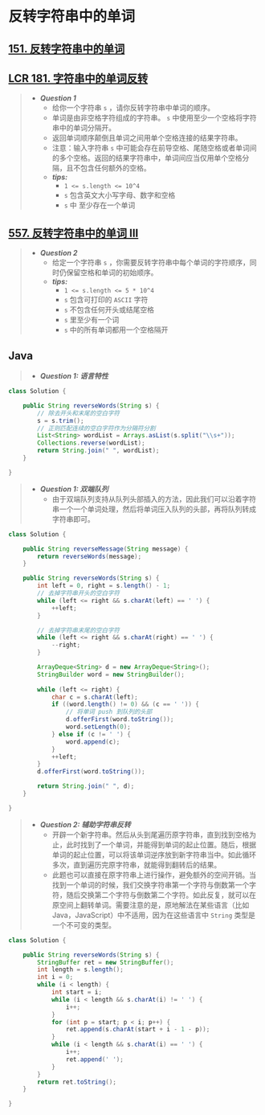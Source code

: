 # 反转字符串中的单词

## [151. 反转字符串中的单词](https://leetcode.cn/problems/reverse-words-in-a-string/)

## [LCR 181. 字符串中的单词反转](https://leetcode.cn/problems/fan-zhuan-dan-ci-shun-xu-lcof/)

> - ***Question 1***
>   - 给你一个字符串 `s` ，请你反转字符串中单词的顺序。
>   - 单词是由非空格字符组成的字符串。 `s` 中使用至少一个空格将字符串中的单词分隔开。
>   - 返回单词顺序颠倒且单词之间用单个空格连接的结果字符串。
>   - 注意：输入字符串 `s` 中可能会存在前导空格、尾随空格或者单词间的多个空格。返回的结果字符串中，单词间应当仅用单个空格分隔，且不包含任何额外的空格。
>   - ***tips:***
>     - `1 <= s.length <= 10^4`
>     - `s` 包含英文大小写字母、数字和空格
>     - `s` 中 至少存在一个单词

## [557. 反转字符串中的单词 III](https://leetcode.cn/problems/reverse-words-in-a-string-iii/)

> - ***Question 2***
>   - 给定一个字符串 `s` ，你需要反转字符串中每个单词的字符顺序，同时仍保留空格和单词的初始顺序。
>   - ***tips:***
>     - `1 <= s.length <= 5 * 10^4`
>     - `s` 包含可打印的 `ASCII` 字符
>     - `s` 不包含任何开头或结尾空格
>     - `s` 里至少有一个词
>     - `s` 中的所有单词都用一个空格隔开

## Java

> - ***Question 1: 语言特性***

```java
class Solution {

    public String reverseWords(String s) {
        // 除去开头和末尾的空白字符
        s = s.trim();
        // 正则匹配连续的空白字符作为分隔符分割
        List<String> wordList = Arrays.asList(s.split("\\s+"));
        Collections.reverse(wordList);
        return String.join(" ", wordList);
    }

}
```

> - ***Question 1: 双端队列***
>   - 由于双端队列支持从队列头部插入的方法，因此我们可以沿着字符串一个一个单词处理，然后将单词压入队列的头部，再将队列转成字符串即可。

```java
class Solution {

    public String reverseMessage(String message) {
        return reverseWords(message);
    }

    public String reverseWords(String s) {
        int left = 0, right = s.length() - 1;
        // 去掉字符串开头的空白字符
        while (left <= right && s.charAt(left) == ' ') {
            ++left;
        }

        // 去掉字符串末尾的空白字符
        while (left <= right && s.charAt(right) == ' ') {
            --right;
        }

        ArrayDeque<String> d = new ArrayDeque<String>();
        StringBuilder word = new StringBuilder();
        
        while (left <= right) {
            char c = s.charAt(left);
            if ((word.length() != 0) && (c == ' ')) {
                // 将单词 push 到队列的头部
                d.offerFirst(word.toString());
                word.setLength(0);
            } else if (c != ' ') {
                word.append(c);
            }
            ++left;
        }
        d.offerFirst(word.toString());

        return String.join(" ", d);
    }

}
```

> - ***Question 2: 辅助字符串反转***
>   - 开辟一个新字符串。然后从头到尾遍历原字符串，直到找到空格为止，此时找到了一个单词，并能得到单词的起止位置。随后，根据单词的起止位置，可以将该单词逆序放到新字符串当中。如此循环多次，直到遍历完原字符串，就能得到翻转后的结果。
>   - 此题也可以直接在原字符串上进行操作，避免额外的空间开销。当找到一个单词的时候，我们交换字符串第一个字符与倒数第一个字符，随后交换第二个字符与倒数第二个字符。如此反复，就可以在原空间上翻转单词。需要注意的是，原地解法在某些语言（比如Java，JavaScript）中不适用，因为在这些语言中 `String` 类型是一个不可变的类型。

```java
class Solution {

    public String reverseWords(String s) {
        StringBuffer ret = new StringBuffer();
        int length = s.length();
        int i = 0;
        while (i < length) {
            int start = i;
            while (i < length && s.charAt(i) != ' ') {
                i++;
            }
            for (int p = start; p < i; p++) {
                ret.append(s.charAt(start + i - 1 - p));
            }
            while (i < length && s.charAt(i) == ' ') {
                i++;
                ret.append(' ');
            }
        }
        return ret.toString();
    }

}
```
